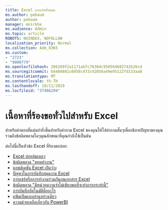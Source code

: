 ```yaml
---
title: Excel แกนจับทั้งหมด
ms.author: pebaum
author: pebaum
manager: mnirkhe
ms.audience: Admin
ms.topic: article
ROBOTS: NOINDEX, NOFOLLOW
localization_priority: Normal
ms.collection: Adm_O365
ms.custom:
- "2723"
- "9000779"
ms.openlocfilehash: 286269f2a1171abfc76384c950564682742b26cd
ms.sourcegitcommit: b4484881c6058c472c42856a49e95122fd133aa8
ms.translationtype: MT
ms.contentlocale: th-TH
ms.lasthandoff: 10/11/2019
ms.locfileid: "37466294"
---
```

# <a name="commonly-requested-content-for-excel"></a>เนื้อหาที่ร้องขอทั่วไปสำหรับ Excel

สำหรับคำตอบที่แม่นยำยิ่งขึ้นสำหรับคำถาม Excel ของคุณให้ใส่คำถามสั้นๆเพื่ออธิบายปัญหาของคุณรวมถึงข้อผิดพลาดใดๆคุณลักษณะที่คุณกำลังใช้เป็นต้น 

ต่อไปนี้เป็นหัวข้อ Excel ที่ร้องขอบ่อย:

- [Excel บ่อยล้มเหลว](https://support.office.com/article/Excel-not-responding-hangs-freezes-or-stops-working-37E7D3C9-9E84-40BF-A805-4CA6853A1FF4)
- [ข้อผิดพลาด "หยุดทำงาน"](https://support.office.com/client/52bd7985-4e99-4a35-84c8-2d9b8301a2fa)
- [แอพลิเคชัน Excel เปิดว่าง](https://docs.microsoft.com/office/troubleshoot/excel/excel-opens-blank)
- [ปัญหาในการบันทึกสมุดงาน Excel](https://docs.microsoft.com/office/troubleshoot/excel/issue-when-save-excel-workbooks)
- [การแชร์หรือการทำงานร่วมกันบนเอกสาร Excel](https://support.office.com/article/7152aa8b-b791-414c-a3bb-3024e46fb104)
- [ข้อผิดพลาด "มีหน่วยความจำไม่เพียงพอที่จะทำการกระทำนี้"](https://docs.microsoft.com/office/troubleshoot/excel/available-resources-errors)
- [การบันทึกอัตโนมัติคืออะไร](https://support.office.com/article/6d6bd723-ebfd-4e40-b5f6-ae6e8088f7a5)
- [แฟ้มเปิดแบบอ่านอย่างเดียว](https://support.office.com/article/why-did-my-file-open-read-only-3ab4b792-da50-4b38-8628-14c64e1f1d15)
- [ความช่วยเหลือเกี่ยวกับ PowerBI](https://powerbi.microsoft.com/en-us/support/)